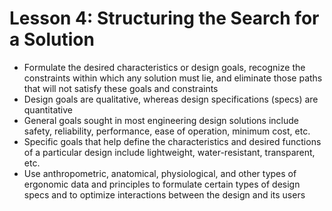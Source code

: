 # Lesson 4: Structuring the Search for a Solution
- Formulate the desired characteristics or design goals, recognize the constraints within which any solution must lie, and eliminate those paths that will not satisfy these goals and constraints
- Design goals are qualitative, whereas design specifications (specs) are quantitative
- General goals sought in most engineering design solutions include safety, reliability, performance, ease of operation, minimum cost, etc.
- Specific goals that help define the characteristics and desired functions of a particular design include lightweight, water-resistant, transparent, etc.
- Use anthropometric, anatomical, physiological, and other types of ergonomic data and principles to formulate certain types of design specs and to optimize interactions between the design and its users
